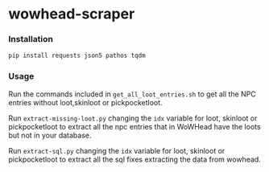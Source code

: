 # wowhead-scraper

### Installation

```bash
pip install requests json5 pathos tqdm
```

### Usage

Run the commands included in `get_all_loot_entries.sh` to get all the NPC entries without loot,skinloot or pickpocketloot.

Run `extract-missing-loot.py` changing the `idx` variable for loot, skinloot or pickpocketloot to extract all the npc entries that in WoWHead have the loots but not in your database.

Run `extract-sql.py` changing the `idx` variable for loot, skinloot or pickpocketloot to extract all the sql fixes extracting the data from wowhead.
